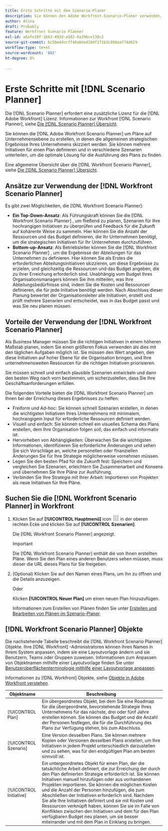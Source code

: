 ```yaml
---
title: Erste Schritte mit dem Szenario-Planer
description: Sie können den Adobe Workfront-Szenario-Planer verwenden, um Unternehmenspläne zu erstellen, in denen die allgemeinen strategischen Ergebnisse Ihres Unternehmens skizziert werden. Sie können mehrere Initiativen für einen Plan definieren und in verschiedene Szenarien unterteilen, um die optimale Lösung für die Ausführung des Plans zu finden.
author: Alina
draft: Probably
feature: Workfront Scenario Planner
exl-id: a6afe39f-1663-493d-a582-0a396ce138c2
source-git-commit: 6c5be4dccff46abbed104f1f1b3c958aaf74d629
workflow-type: tm+mt
source-wordcount: '802'
ht-degree: 0%

---
```


# Erste Schritte mit [!DNL Scenario Planner]

Die [!DNL Scenario Planner] erfordert eine zusätzliche Lizenz für die [!DNL Adobe Workfront] Lizenz. Informationen zur Workfront [!DNL Scenario Planner], siehe [Die [!DNL Scenario Planner] Übersicht](../scenario-planner/scenario-planner-overview.md).

Sie können die [!DNL Adobe Workfront Scenario Planner] um Pläne auf Unternehmensebene zu erstellen, in denen die allgemeinen strategischen Ergebnisse Ihres Unternehmens skizziert werden. Sie können mehrere Initiativen für einen Plan definieren und in verschiedene Szenarien unterteilen, um die optimale Lösung für die Ausführung des Plans zu finden.

Eine allgemeine Übersicht über die [!DNL Workfront Scenario Planner], siehe [Die [!DNL Scenario Planner] Übersicht](../scenario-planner/scenario-planner-overview.md).

## Ansätze zur Verwendung der [!DNL Workfront Scenario Planner]

Es gibt zwei Möglichkeiten, die [!DNL Workfront Scenario Planner]:

* **Ein Top-Down-Ansatz**: Als Führungskraft können Sie die [!DNL Workfront Scenario Planner] , um fließend zu planen, Szenarien für Ihre hochrangigen Initiativen zu überprüfen und Feedback für die Zukunft auf kohärente Weise zu sammeln. Hier können Sie die Anzahl der Ressourcen und das Budget definieren, die Ihr Unternehmen benötigt, um die strategischen Initiativen für Ihr Unternehmen durchzuführen.
* **Bottom-up-Ansatz**: Als Betriebsleiter können Sie die [!DNL Workfront Scenario Planner] , um die Ergebnisse der Abteilungen für das Unternehmen zu definieren. Hier können Sie als Erstes die erforderlichen Abteilungsinitiativen skizzieren, um diese Ergebnisse zu erzielen, und gleichzeitig die Ressourcen und das Budget angeben, die zu ihrer Erreichung erforderlich sind. Unabhängig vom Budget Ihres Organisationsmanagers können Sie ihm mitteilen, was Ihre Abteilungsbedürfnisse sind, indem Sie die Kosten und Ressourcen definieren, die für jede Initiative benötigt werden. Nach Abschluss dieser Planung bewertet der Organisationsleiter alle Initiativen, erstellt und prüft mehrere Szenarien und entscheidet, was in das Budget passt und was Sie neu planen müssen.

## Vorteile der Verwendung der [!DNL Workfront Scenario Planner]

Als Business Manager müssen Sie die richtigen Initiativen in einem höheren Maßstab planen, indem Sie einen größeren Fokus verwenden als dies mit den täglichen Aufgaben möglich ist. Sie müssen den Wert angeben, den diese Initiativen auf hoher Ebene für die Organisation bringen, und Ihre unternehmensweiten Ressourcen für die richtigen Initiativen priorisieren.

Sie müssen schnell und einfach plausible Szenarien entwickeln und dann den besten Weg nach vorn bestimmen, um sicherzustellen, dass Sie Ihre Geschäftsanforderungen erfüllen.

Die folgenden Vorteile bieten die [!DNL Workfront Scenario Planner] um Ihnen bei der Erreichung dieses Ergebnisses zu helfen:

* Freiform und Ad-hoc: Sie können schnell Szenarien erstellen, in denen die wichtigsten Initiativen Ihres Unternehmens mit minimalem, hochrangigem Input für erforderliche Ressourcen definiert werden.
* Visuell und einfach: Sie können schnell ein visuelles Schema des Plans erstellen, dem Ihre Organisation folgen soll, das einfach und informativ ist.
* Hervorheben von Abhängigkeiten: Überwachen Sie die wichtigsten Informationen, identifizieren Sie erforderliche Änderungen und sehen Sie sich Vorschläge an, welche personellen oder finanziellen Änderungen Sie für Ihre Strategie möglicherweise vornehmen müssen.
* Legen Sie den besten Pfad für die Zukunft fest: Speichern und vergleichen Sie Szenarien, erleichtern Sie Zusammenarbeit und Konsens und übernehmen Sie Ihre Pläne zur Ausführung.
* Verbinden Sie Ihre Strategie mit Ihrer Arbeit: Importieren von Projekten als neue Initiativen für Ihre Pläne.

## Suchen Sie die [!DNL Workfront Scenario Planner] in Workfront

1. Klicken Sie auf **[!UICONTROL Hauptmenü]** icon ![](assets/main-menu-icon.png) in der oberen rechten Ecke und klicken Sie auf **[!UICONTROL Szenarien]**.

   <!--drafted for Shell: or click the **Main Menu** <insert icon> in the upper-left corner, if it's available.-->

   Die [!DNL Workfront Scenario Planner] angezeigt.

   >[!IMPORTANT]
   >
   >Die [!DNL Workfront Scenario Planner] enthält die von Ihnen erstellten Pläne. Wenn Sie den Plan eines anderen Benutzers sehen müssen, muss dieser die URL dieses Plans für Sie freigeben.

1. (Optional) Klicken Sie auf den Namen eines Plans, um ihn zu öffnen und die Details anzuzeigen.

   Oder

   Klicken **[!UICONTROL Neuer Plan]** um einen neuen Plan hinzuzufügen.

   Informationen zum Erstellen von Plänen finden Sie unter [Erstellen und Bearbeiten von Plänen im Szenario-Planer](../scenario-planner/create-and-edit-plans.md).

## [!DNL Workfront Scenario Planner] Objekte

Die nachstehende Tabelle beschreibt die [!DNL Workfront Scenario Planner] Objekte. Ihre [!DNL Workfront] -Administratoren können ihren Namen in Ihrem System anpassen, indem sie eine Layoutvorlage ändern und sie Benutzern, Teams oder Gruppen zuweisen. Informationen zum Anpassen von Objektnamen mithilfe einer Layoutvorlage finden Sie unter [Benutzeroberflächenterminologie mithilfe einer Layoutvorlage anpassen](../administration-and-setup/customize-workfront/use-layout-templates/customize-terminology.md).

Informationen zu [!DNL Workfront] Objekte, siehe [Objekte in Adobe Workfront verstehen](../workfront-basics/navigate-workfront/workfront-navigation/understand-objects.md).

| Objektname | Beschreibung |
|---|---|
| [!UICONTROL Plan] | Ein übergeordnetes Objekt, bei dem Sie eine Roadmap für die übergeordnete, bevorstehende Strategie Ihres Unternehmens für das nächste, drei oder fünf Jahre erstellen können. Sie können das Budget und die Anzahl der Personen festlegen, die für die Durchführung des Plans zur Verfügung stehen, bis zum Abschluss. |
| [!UICONTROL Szenario] | Eine Version desselben Plans. Sie können mehrere Kopien oder Versionen desselben Plans erstellen, um Ihre Initiativen in jedem Projekt unterschiedlich darzustellen und zu sehen, was für den endgültigen Plan am besten sinnvoll ist. |
| [!UICONTROL Initiative] | Ein untergeordnetes Objekt für einen Plan, der die tatsächliche Arbeit definiert, die zur Erreichung der durch den Plan definierten Strategie erforderlich ist. Sie können Initiativen manuell hinzufügen oder aus vorhandenen Projekten importieren. Sie können die möglichen Kosten und die Anzahl der Personen hinzufügen, die zum Abschließen der Initiativen erforderlich sind. Nachdem Sie alle Ihre Initiativen definiert und sie mit Kosten und Ressourcen verknüpft haben, können Sie sie im Falle von Konflikten zwischen den Initiativen und dem für den Plan verfügbaren Budget neu planen, um sie besser miteinander und mit dem Plan in Einklang zu bringen. |
